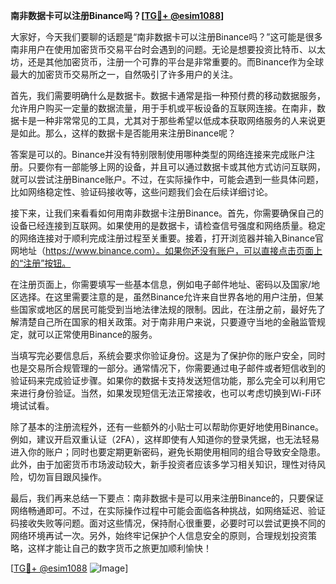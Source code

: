 **南非数据卡可以注册Binance吗？[[TG💪+ @esim1088](https://t.me/s/esim1088)]**

大家好，今天我们要聊的话题是“南非数据卡可以注册Binance吗？”这可能是很多南非用户在使用加密货币交易平台时会遇到的问题。无论是想要投资比特币、以太坊，还是其他加密货币，注册一个可靠的平台是非常重要的。而Binance作为全球最大的加密货币交易所之一，自然吸引了许多用户的关注。

首先，我们需要明确什么是数据卡。数据卡通常是指一种预付费的移动数据服务，允许用户购买一定量的数据流量，用于手机或平板设备的互联网连接。在南非，数据卡是一种非常常见的工具，尤其对于那些希望以低成本获取网络服务的人来说更是如此。那么，这样的数据卡是否能用来注册Binance呢？

答案是可以的。Binance并没有特别限制使用哪种类型的网络连接来完成账户注册。只要你有一部能够上网的设备，并且可以通过数据卡或其他方式访问互联网，就可以尝试注册Binance账户。不过，在实际操作中，可能会遇到一些具体问题，比如网络稳定性、验证码接收等，这些问题我们会在后续详细讨论。

接下来，让我们来看看如何用南非数据卡注册Binance。首先，你需要确保自己的设备已经连接到互联网。如果使用的是数据卡，请检查信号强度和网络质量。稳定的网络连接对于顺利完成注册过程至关重要。接着，打开浏览器并输入Binance官网地址（https://www.binance.com）。如果你还没有账户，可以直接点击页面上的“注册”按钮。

在注册页面上，你需要填写一些基本信息，例如电子邮件地址、密码以及国家/地区选择。在这里需要注意的是，虽然Binance允许来自世界各地的用户注册，但某些国家或地区的居民可能受到当地法律法规的限制。因此，在注册之前，最好先了解清楚自己所在国家的相关政策。对于南非用户来说，只要遵守当地的金融监管规定，就可以正常使用Binance的服务。

当填写完必要信息后，系统会要求你验证身份。这是为了保护你的账户安全，同时也是交易所合规管理的一部分。通常情况下，你需要通过电子邮件或者短信收到的验证码来完成验证步骤。如果你的数据卡支持发送短信功能，那么完全可以利用它来进行身份验证。当然，如果发现短信无法正常接收，也可以考虑切换到Wi-Fi环境试试看。

除了基本的注册流程外，还有一些额外的小贴士可以帮助你更好地使用Binance。例如，建议开启双重认证（2FA），这样即使有人知道你的登录凭据，也无法轻易进入你的账户；同时也要定期更新密码，避免长期使用相同的组合导致安全隐患。此外，由于加密货币市场波动较大，新手投资者应该多学习相关知识，理性对待风险，切勿盲目跟风操作。

最后，我们再来总结一下要点：南非数据卡是可以用来注册Binance的，只要保证网络畅通即可。不过，在实际操作过程中可能会面临各种挑战，如网络延迟、验证码接收失败等问题。面对这些情况，保持耐心很重要，必要时可以尝试更换不同的网络环境再试一次。另外，始终牢记保护个人信息安全的原则，合理规划投资策略，这样才能让自己的数字货币之旅更加顺利愉快！

[[TG💪+ @esim1088](https://t.me/s/esim1088) ![Image](https://i.postimg.cc/4NQfJmqS/Snipaste-2025-05-13-00-14-12.png)]